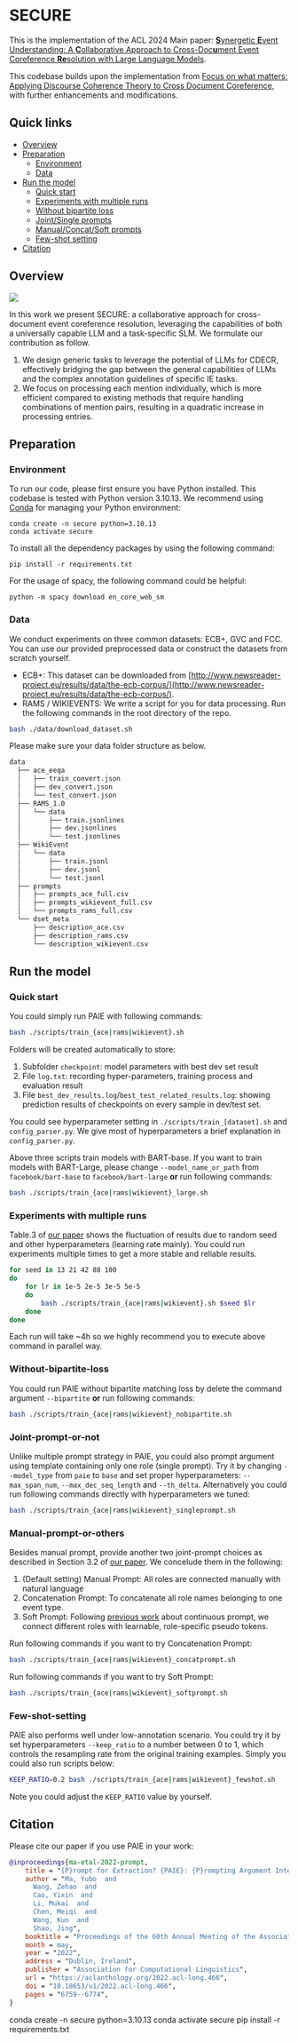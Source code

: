 # SECURE
This is the implementation of the ACL 2024 Main paper: [**S**ynergetic **E**vent Understanding: A **C**ollaborative Approach to Cross-Doc**u**ment Event Coreference **Re**solution with Large Language Models](https://arxiv.org/abs/2407.02148.).

This codebase builds upon the implementation from [Focus on what matters: Applying Discourse Coherence Theory to Cross Document Coreference](https://github.com/Helw150/event_entity_coref_ecb_plus), with further enhancements and modifications.

## Quick links

* [Overview](#overview)
* [Preparation](#preparation)
  * [Environment](#environment)
  * [Data](#data)
* [Run the model](#run-lm-bff)
  * [Quick start](#quick-start)
  * [Experiments with multiple runs](#experiments-with-multiple-runs)
  * [Without bipartite loss](#without-bipartite-loss)
  * [Joint/Single prompts](#joint-prompt-or-not)
  * [Manual/Concat/Soft prompts](#manual-prompt-or-others)
  * [Few-shot setting](#few-shot-setting)
* [Citation](#citation)

## Overview
![](./model_framework.jpg)

In this work we present SECURE: a collaborative approach for cross-document event coreference resolution, leveraging the capabilities of both a
universally capable LLM and a task-specific
SLM. We formulate our contribution as follow.

1. We design generic tasks to leverage the potential
of LLMs for CDECR, effectively bridging the gap
between the general capabilities of LLMs and the
complex annotation guidelines of specific IE tasks. 
2. We focus on processing each mention individually, which is more efficient compared to existing methods that require handling combinations of mention pairs, resulting in a quadratic increase in processing entries.


## Preparation

### Environment
To run our code, please first ensure you have Python installed. This codebase is tested with Python version 3.10.13. We recommend using [Conda](https://docs.anaconda.com/anaconda/) for managing your Python environment: 
```
conda create -n secure python=3.10.13
conda activate secure
```

To install all the dependency packages by using the following command:

```
pip install -r requirements.txt
```

For the usage of spacy, the following command could be helpful:
```
python -m spacy download en_core_web_sm
```

### Data
We conduct experiments on three common datasets: ECB+, GVC and FCC. You can use our provided preprocessed data or construct the datasets from scratch yourself.
- ECB+: This dataset can be downloaded from [http://www.newsreader-project.eu/results/data/the-ecb-corpus/](http://www.newsreader-project.eu/results/data/the-ecb-corpus/).
- RAMS / WIKIEVENTS: We write a script for you for data processing. Run the following commands in the root directory of the repo.

```bash
bash ./data/download_dataset.sh
```  

Please make sure your data folder structure as below.
```bash
data
  ├── ace_eeqa
  │   ├── train_convert.json
  │   ├── dev_convert.json
  │   └── test_convert.json
  ├── RAMS_1.0
  │   └── data
  │       ├── train.jsonlines
  │       ├── dev.jsonlines
  │       └── test.jsonlines
  ├── WikiEvent
  │   └── data
  │       ├── train.jsonl
  │       ├── dev.jsonl
  │       └── test.jsonl
  ├── prompts
  │   ├── prompts_ace_full.csv
  │   ├── prompts_wikievent_full.csv
  │   └── prompts_rams_full.csv
  └── dset_meta
      ├── description_ace.csv
      ├── description_rams.csv
      └── description_wikievent.csv
```

## Run the model

### Quick start
You could simply run PAIE with following commands: 
```bash
bash ./scripts/train_{ace|rams|wikievent}.sh
```
Folders will be created automatically to store: 

1. Subfolder `checkpoint`: model parameters with best dev set result
2. File `log.txt`: recording hyper-parameters, training process and evaluation result
3. File `best_dev_results.log`/`best_test_related_results.log`: showing prediction results of checkpoints on every sample in dev/test set.

You could see hyperparameter setting in `./scripts/train_[dataset].sh` and `config_parser.py`. We give most of hyperparameters a brief explanation in `config_parser.py`.

Above three scripts train models with BART-base. If you want to train models with BART-Large, please change `--model_name_or_path` from `facebook/bart-base` to `facebook/bart-large` **or** run following commands:
```bash
bash ./scripts/train_{ace|rams|wikievent}_large.sh
```

### Experiments with multiple runs

Table.3 of [our paper](https://arxiv.org/pdf/2202.12109.pdf) shows the fluctuation of results due to random seed and other hyperparameters (learning rate mainly). You could run experiments multiple times to get a more stable and reliable results.

```bash
for seed in 13 21 42 88 100
do
    for lr in 1e-5 2e-5 3e-5 5e-5
    do
        bash ./scripts/train_{ace|rams|wikievent}.sh $seed $lr
    done
done
```

Each run will take ~4h so we highly recommend you to execute above command in parallel way.

### Without-bipartite-loss
You could run PAIE without bipartite matching loss by delete the command argument `--bipartite` **or** run following commands:
```bash
bash ./scripts/train_{ace|rams|wikievent}_nobipartite.sh
```

### Joint-prompt-or-not
Unlike multiple prompt strategy in PAIE, you could also prompt argument using template containing only one role (single prompt). Try it by changing `--model_type` from `paie` to `base` and set proper hyperparameters: `--max_span_num`, `--max_dec_seq_length` and `--th_delta`. Alternatively you could run following commands directly with hyperparameters we tuned:
```bash
bash ./scripts/train_{ace|rams|wikievent}_singleprompt.sh
```

### Manual-prompt-or-others
Besides manual prompt, provide another two joint-prompt choices as described in Section 3.2 of  [our paper](https://arxiv.org/pdf/2202.12109.pdf). We concelude them in the following:
1. (Default setting) Manual Prompt: All roles are connected manually with natural language
2. Concatenation Prompt: To concatenate all role names belonging to one event type.
3. Soft Prompt: Following [previous work](https://arxiv.org/abs/2104.06599) about continuous prompt, we connect different roles with learnable, role-specific pseudo tokens.

Run following commands if you want to try Concatenation Prompt:
```bash
bash ./scripts/train_{ace|rams|wikievent}_concatprompt.sh
```

Run following commands if you want to try Soft Prompt:
```bash
bash ./scripts/train_{ace|rams|wikievent}_softprompt.sh
```


### Few-shot-setting
PAIE also performs well under low-annotation scenario. You could try it by set hyperparameters `--keep_ratio` to a number between 0 to 1, which controls the resampling rate from the original training examples. Simply you could also run scripts below:
```bash
KEEP_RATIO=0.2 bash ./scripts/train_{ace|rams|wikievent}_fewshot.sh
```
Note you could adjust the `KEEP_RATIO` value by yourself.

## Citation
Please cite our paper if you use PAIE in your work:
```bibtex
@inproceedings{ma-etal-2022-prompt,
    title = "{P}rompt for Extraction? {PAIE}: {P}rompting Argument Interaction for Event Argument Extraction",
    author = "Ma, Yubo  and
      Wang, Zehao  and
      Cao, Yixin  and
      Li, Mukai  and
      Chen, Meiqi  and
      Wang, Kun  and
      Shao, Jing",
    booktitle = "Proceedings of the 60th Annual Meeting of the Association for Computational Linguistics (Volume 1: Long Papers)",
    month = may,
    year = "2022",
    address = "Dublin, Ireland",
    publisher = "Association for Computational Linguistics",
    url = "https://aclanthology.org/2022.acl-long.466",
    doi = "10.18653/v1/2022.acl-long.466",
    pages = "6759--6774",
}
```
conda create -n secure python=3.10.13
conda activate secure
pip install -r requirements.txt